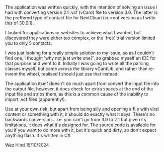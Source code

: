 The application was written quickly, with the intention of solving an issue I had with converting version 2.1 .vcf (vCard) file to version 3.0. The latter is the preffered type of contact file for NextCloud (current version as I write this of 30.0.1).

I looked for applications or websites to achieve what I wanted, but discovered they were either too complex, or the 'free' trial version limited you to only 5 contacts. 

I was just looking for a really simple solution to my issue, so as I couldn't find one, I thought 'why not just write one?', so grabbed myself an IDE for that purpose and went to it. Initially I was going to write all the parsing classes myself, but came across the library vCardLib, and rather than re-invent the wheel, realised I should just use that instead. 

The application itself doesn't do much apart from convert the input file into the output file, however, it does check for extra spaces at the end of the input file and strips them, as this is a common cause of the inability to import .vcf files (apparently!).

Use at your own risk, but apart from being silly and opening a file with viral content or something with it, it should do exactly what it says. There's no backwards conversion... i.e. you can't go from 3.0 to 2.1 but given its limitations, it does what it's designed for. The source code is available for you if you want to do more with it, but it's quick and dirty, so don't expect anything flash. It's written in C#.

Wez Hind 15/10/2024
